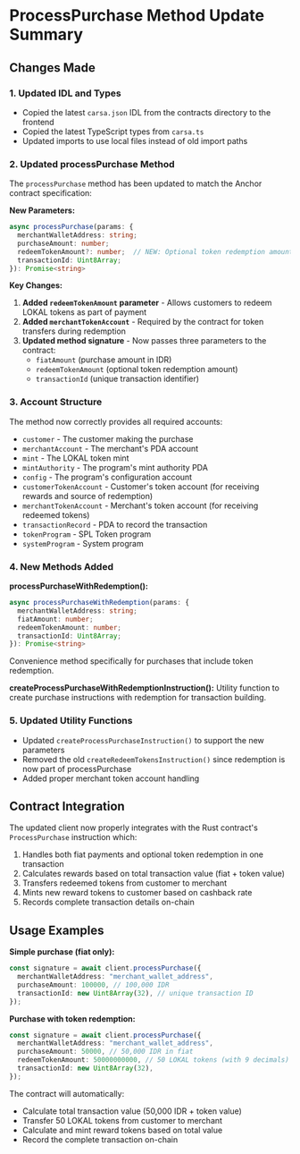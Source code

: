 # ProcessPurchase Method Update Summary

## Changes Made

### 1. Updated IDL and Types
- Copied the latest `carsa.json` IDL from the contracts directory to the frontend
- Copied the latest TypeScript types from `carsa.ts` 
- Updated imports to use local files instead of old import paths

### 2. Updated processPurchase Method
The `processPurchase` method has been updated to match the Anchor contract specification:

**New Parameters:**
```typescript
async processPurchase(params: {
  merchantWalletAddress: string;
  purchaseAmount: number;
  redeemTokenAmount?: number;  // NEW: Optional token redemption amount
  transactionId: Uint8Array;
}): Promise<string>
```

**Key Changes:**
1. **Added `redeemTokenAmount` parameter** - Allows customers to redeem LOKAL tokens as part of payment
2. **Added `merchantTokenAccount`** - Required by the contract for token transfers during redemption
3. **Updated method signature** - Now passes three parameters to the contract:
   - `fiatAmount` (purchase amount in IDR)
   - `redeemTokenAmount` (optional token redemption amount)
   - `transactionId` (unique transaction identifier)

### 3. Account Structure
The method now correctly provides all required accounts:
- `customer` - The customer making the purchase
- `merchantAccount` - The merchant's PDA account
- `mint` - The LOKAL token mint
- `mintAuthority` - The program's mint authority PDA
- `config` - The program's configuration account
- `customerTokenAccount` - Customer's token account (for receiving rewards and source of redemption)
- `merchantTokenAccount` - Merchant's token account (for receiving redeemed tokens)
- `transactionRecord` - PDA to record the transaction
- `tokenProgram` - SPL Token program
- `systemProgram` - System program

### 4. New Methods Added

**processPurchaseWithRedemption():**
```typescript
async processPurchaseWithRedemption(params: {
  merchantWalletAddress: string;
  fiatAmount: number;
  redeemTokenAmount: number;
  transactionId: Uint8Array;
}): Promise<string>
```
Convenience method specifically for purchases that include token redemption.

**createProcessPurchaseWithRedemptionInstruction():**
Utility function to create purchase instructions with redemption for transaction building.

### 5. Updated Utility Functions
- Updated `createProcessPurchaseInstruction()` to support the new parameters
- Removed the old `createRedeemTokensInstruction()` since redemption is now part of processPurchase
- Added proper merchant token account handling

## Contract Integration
The updated client now properly integrates with the Rust contract's `ProcessPurchase` instruction which:
1. Handles both fiat payments and optional token redemption in one transaction
2. Calculates rewards based on total transaction value (fiat + token value)
3. Transfers redeemed tokens from customer to merchant
4. Mints new reward tokens to customer based on cashback rate
5. Records complete transaction details on-chain

## Usage Examples

**Simple purchase (fiat only):**
```typescript
const signature = await client.processPurchase({
  merchantWalletAddress: "merchant_wallet_address",
  purchaseAmount: 100000, // 100,000 IDR
  transactionId: new Uint8Array(32), // unique transaction ID
});
```

**Purchase with token redemption:**
```typescript
const signature = await client.processPurchase({
  merchantWalletAddress: "merchant_wallet_address", 
  purchaseAmount: 50000, // 50,000 IDR in fiat
  redeemTokenAmount: 50000000000, // 50 LOKAL tokens (with 9 decimals)
  transactionId: new Uint8Array(32),
});
```

The contract will automatically:
- Calculate total transaction value (50,000 IDR + token value)
- Transfer 50 LOKAL tokens from customer to merchant
- Calculate and mint reward tokens based on total value
- Record the complete transaction on-chain
